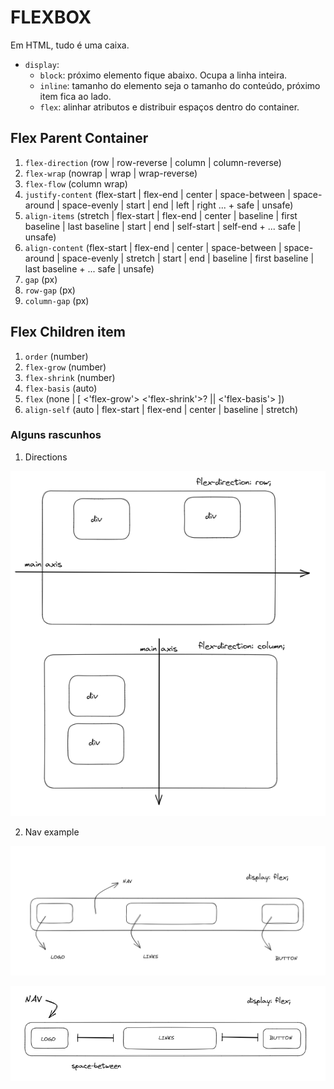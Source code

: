 # FLEXBOX

Em HTML, tudo é uma caixa.

- `display`:
    - `block`: próximo elemento fique abaixo. Ocupa a linha inteira.
    - `inline`: tamanho do elemento seja o tamanho do conteúdo, próximo item fica ao lado.
    - `flex`: alinhar atributos e distribuir espaços dentro do container.


## Flex Parent Container

1. `flex-direction` (row | row-reverse | column | column-reverse)
2. `flex-wrap` (nowrap | wrap | wrap-reverse)
3. `flex-flow` (column wrap)
4. `justify-content` (flex-start | flex-end | center | space-between | space-around | space-evenly | start | end | left | right ... + safe | unsafe)
5. `align-items` (stretch | flex-start | flex-end | center | baseline | first baseline | last baseline | start | end | self-start | self-end + ... safe | unsafe)
6. `align-content` (flex-start | flex-end | center | space-between | space-around | space-evenly | stretch | start | end | baseline | first baseline | last baseline + ... safe | unsafe)
7. `gap` (px)
8. `row-gap` (px)
9. `column-gap` (px)

## Flex Children item

1. `order` (number)
2. `flex-grow` (number)
3. `flex-shrink` (number)
4. `flex-basis` (auto)
5. `flex` (none | [ <'flex-grow'> <'flex-shrink'>? || <'flex-basis'> ])
6. `align-self` (auto | flex-start | flex-end | center | baseline | stretch)


### Alguns rascunhos

1. Directions

![alt text](./img/flex-directions.png)

2. Nav example

![alt text](./img/layoutflex.png)

![alt text](./img/space.png)

